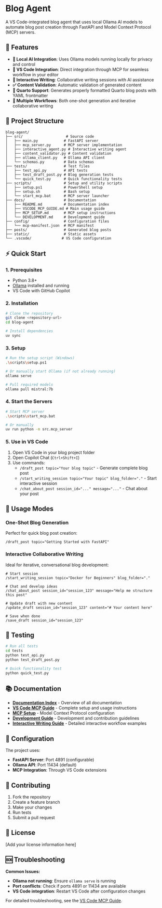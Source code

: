 # Blog Agent

A VS Code-integrated blog agent that uses local Ollama AI models to automate blog post creation through FastAPI and Model Context Protocol (MCP) servers.

## 🚀 Features

- **🤖 Local AI Integration**: Uses Ollama models running locally for privacy and control
- **🔧 VS Code Integration**: Direct integration through MCP for seamless workflow in your editor
- **💬 Interactive Writing**: Collaborative writing sessions with AI assistance
- **✅ Content Validation**: Automatic validation of generated content
- **📝 Quarto Support**: Generates properly formatted Quarto blog posts with YAML frontmatter
- **🔄 Multiple Workflows**: Both one-shot generation and iterative collaborative writing

## 📁 Project Structure

```
blog-agent/
├── src/                    # Source code
│   ├── main.py            # FastAPI server
│   ├── mcp_server.py      # MCP server implementation
│   ├── interactive_agent.py # Interactive writing agent
│   ├── content_validator.py # Content validation
│   ├── ollama_client.py   # Ollama API client
│   └── schemas.py         # Data schemas
├── tests/                 # Test files
│   ├── test_api.py        # API tests
│   ├── test_draft_post.py # Blog generation tests
│   └── quick_test.py      # Quick functionality tests
├── scripts/               # Setup and utility scripts
│   ├── setup.ps1          # PowerShell setup
│   ├── setup.sh           # Bash setup
│   └── start_mcp.bat      # MCP server launcher
├── docs/                  # Documentation
│   ├── README.md          # Documentation index
│   ├── VSCODE_MCP_GUIDE.md # Main usage guide
│   ├── MCP_SETUP.md       # MCP setup instructions
│   └── DEVELOPMENT.md     # Development guide
├── config/                # Configuration files
│   └── mcp-manifest.json  # MCP manifest
├── posts/                 # Generated blog posts
├── static/                # Static assets
└── .vscode/              # VS Code configuration
```

## ⚡ Quick Start

### 1. Prerequisites
- Python 3.8+
- [Ollama](https://ollama.ai/) installed and running
- VS Code with GitHub Copilot

### 2. Installation
```bash
# Clone the repository
git clone <repository-url>
cd blog-agent

# Install dependencies
uv sync
```

### 3. Setup
```bash
# Run the setup script (Windows)
.\scripts\setup.ps1

# Or manually start Ollama (if not already running)
ollama serve

# Pull required models
ollama pull mistral:7b
```

### 4. Start the Servers
```bash
# Start MCP server
.\scripts\start_mcp.bat

# Or manually
uv run python -m src.mcp_server
```

### 5. Use in VS Code
1. Open VS Code in your blog project folder
2. Open Copilot Chat (`Ctrl+Shift+I`)
3. Use commands:
   - `/draft_post topic="Your blog topic"` - Generate complete blog post
   - `/start_writing_session topic="Your topic" blog_folder="."` - Start interactive session
   - `/chat_about_post session_id="..." message="..."` - Chat about your post

## 🎯 Usage Modes

### One-Shot Blog Generation
Perfect for quick blog post creation:
```
/draft_post topic="Getting Started with FastAPI"
```

### Interactive Collaborative Writing
Ideal for iterative, conversational blog development:
```
# Start session
/start_writing_session topic="Docker for Beginners" blog_folder="."

# Chat and develop ideas
/chat_about_post session_id="session_123" message="Help me structure this post"

# Update draft with new content
/update_draft session_id="session_123" content="# Your content here"

# Save when done
/save_draft session_id="session_123"
```

## 🧪 Testing

```bash
# Run all tests
cd tests
python test_api.py
python test_draft_post.py

# Quick functionality test
python quick_test.py
```

## 📚 Documentation

- **[Documentation Index](docs/README.md)** - Overview of all documentation
- **[VS Code MCP Guide](docs/VSCODE_MCP_GUIDE.md)** - Complete setup and usage instructions
- **[MCP Setup](docs/MCP_SETUP.md)** - Model Context Protocol configuration
- **[Development Guide](docs/DEVELOPMENT.md)** - Development and contribution guidelines
- **[Interactive Writing Guide](docs/INTERACTIVE_WRITING_GUIDE.md)** - Detailed interactive workflow examples

## 🔧 Configuration

The project uses:
- **FastAPI Server**: Port 4891 (configurable)
- **Ollama API**: Port 11434 (default)
- **MCP Integration**: Through VS Code extensions

## 🤝 Contributing

1. Fork the repository
2. Create a feature branch
3. Make your changes
4. Run tests
5. Submit a pull request

## 📄 License

[Add your license information here]

## 🆘 Troubleshooting

**Common Issues:**
- **Ollama not running**: Ensure `ollama serve` is running
- **Port conflicts**: Check if ports 4891 or 11434 are available
- **VS Code integration**: Restart VS Code after configuration changes

For detailed troubleshooting, see the [VS Code MCP Guide](docs/VSCODE_MCP_GUIDE.md).
